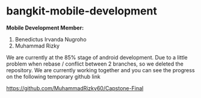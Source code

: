 # bangkit-mobile-development

**Mobile Development Member:**
1. Benedictus Irvanda Nugroho
2. Muhammad Rizky

We are currently at the 85% stage of android development. Due to a little problem when rebase / conflict between 2 branches, so we deleted the repository. We are currently working together and you can see the progress on the following temporary github link

https://github.com/MuhammadRizky60/Capstone-Final
